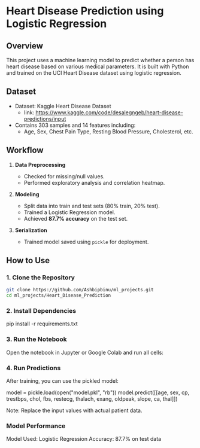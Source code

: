 # Heart Disease Prediction using Logistic Regression

##  Overview

This project uses a machine learning model to predict whether a person has heart disease based on various medical parameters. It is built with Python and trained on the UCI Heart Disease dataset using logistic regression.

##  Dataset

- Dataset: Kaggle Heart Disease Dataset
    - link: https://www.kaggle.com/code/desalegngeb/heart-disease-predictions/input
- Contains 303 samples and 14 features including:
  - Age, Sex, Chest Pain Type, Resting Blood Pressure, Cholesterol, etc.

##  Workflow

1. **Data Preprocessing**
   - Checked for missing/null values.
   - Performed exploratory analysis and correlation heatmap.
   
2. **Modeling**
   - Split data into train and test sets (80% train, 20% test).
   - Trained a Logistic Regression model.
   - Achieved **87.7% accuracy** on the test set.
   
3. **Serialization**
   - Trained model saved using `pickle` for deployment.

##  How to Use

### 1. Clone the Repository

```bash
git clone https://github.com/Ashbipbinu/ml_projects.git
cd ml_projects/Heart_Disease_Prediction
```

### 2. Install Dependencies
pip install -r requirements.txt

### 3. Run the Notebook
Open the notebook in Jupyter or Google Colab and run all cells:

### 4. Run Predictions
After training, you can use the pickled model:

model = pickle.load(open("model.pkl", "rb"))
model.predict([[age, sex, cp, trestbps, chol, fbs, restecg, thalach, exang, oldpeak, slope, ca, thal]])

Note: Replace the input values with actual patient data.

### Model Performance
Model Used: Logistic Regression
Accuracy: 87.7% on test data


